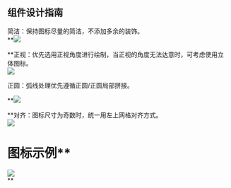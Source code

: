 ## 组件设计指南


简洁：保持图标尽量的简洁，不添加多余的装饰。  
**![](https://0729iwiki-75822.gzc.vod.tencent-cloud.com/0a171376c1ff8dc0baf34dee987fab82.png)  
  
  
**正视：优先选用正视角度进行绘制，当正视的角度无法达意时，可考虑使用立体图标。  
![](https://0729iwiki-75822.gzc.vod.tencent-cloud.com/26df87d7b8f8aa8dda0385b440969ae6.png)

  

正圆：弧线处理优先遵循正圆/正圆局部拼接。

**![](https://0729iwiki-75822.gzc.vod.tencent-cloud.com/2cfaa6723bec59cc5db1e810df1e4973.png)  
  
  
**对齐：图标尺寸为奇数时，统一用左上网格对齐方式。  
![](https://0729iwiki-75822.gzc.vod.tencent-cloud.com/94895265b610060c75ce2953530ba120.png)  

# 图标示例**  
![](https://0729iwiki-75822.gzc.vod.tencent-cloud.com/513dfd42d22b41c2f0b5508f5f3276ff.png)  
**